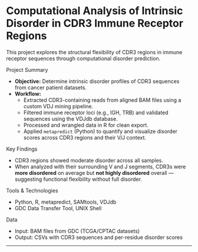# Computational Analysis of Intrinsic Disorder in CDR3 Immune Receptor Regions     

This project explores the structural flexibility of CDR3 regions in immune receptor sequences through computational disorder prediction.

Project Summary

- **Objective:** Determine intrinsic disorder profiles of CDR3 sequences from cancer patient datasets.
- **Workflow:**
  - Extracted CDR3-containing reads from aligned BAM files using a custom VDJ mining pipeline.
  - Filtered immune receptor loci (e.g., IGH, TRB) and validated sequences using the VDJdb database.
  - Processed and wrangled data in R for clean export.
  - Applied `metapredict` (Python) to quantify and visualize disorder scores across CDR3 regions and their V/J context.

 Key Findings

- CDR3 regions showed moderate disorder across all samples.
- When analyzed with their surrounding V and J segments, CDR3s were **more disordered** on average but **not highly disordered** overall — suggesting functional flexibility without full disorder.

Tools & Technologies

- Python, R, metapredict, SAMtools, VDJdb
- GDC Data Transfer Tool, UNIX Shell

 Data

- Input: BAM files from GDC (TCGA/CPTAC datasets)
- Output: CSVs with CDR3 sequences and per-residue disorder scores

---

